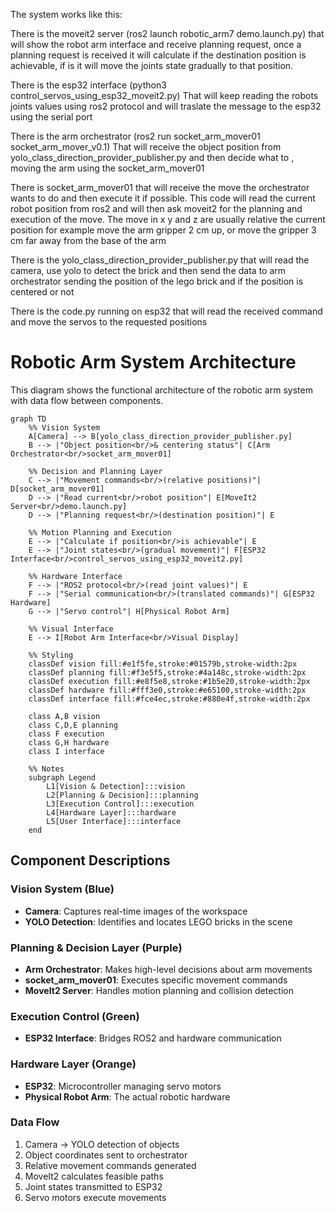 


The system works like this:

There is the moveit2 server (ros2 launch robotic_arm7 demo.launch.py) 
that will show the robot arm interface and receive planning request, 
once a planning request is received it will calculate if the destination position is achievable,
if is it will move the joints state gradually to that position.


There is the esp32 interface (python3 control_servos_using_esp32_moveit2.py)
That will keep reading the robots joints values using ros2 protocol and will traslate the message to the esp32 using the serial port 



There is the arm orchestrator (ros2 run socket_arm_mover01 socket_arm_mover_v0.1)
That will receive the object position from yolo_class_direction_provider_publisher.py and then decide what to , moving the arm using the socket_arm_mover01


There is socket_arm_mover01 that will receive the move the orchestrator wants to do and then execute it if possible. 
This code will read the current robot position from ros2 and will then ask moveit2 for the planning and execution of the move.
The move in x y and z are usually relative the current position for example move the arm gripper 2 cm up, or move the gripper 3 cm far away from the base of the arm


There is the yolo_class_direction_provider_publisher.py that will read the camera, use yolo to detect the brick and then send the data to arm orchestrator
sending the position of the lego brick and if the position is centered  or not


There is the code.py running on esp32 that will read the received command and move the servos to the requested positions



# Robotic Arm System Architecture

This diagram shows the functional architecture of the robotic arm system with data flow between components.

```mermaid
graph TD
    %% Vision System
    A[Camera] --> B[yolo_class_direction_provider_publisher.py]
    B --> |"Object position<br/>& centering status"| C[Arm Orchestrator<br/>socket_arm_mover01]
    
    %% Decision and Planning Layer
    C --> |"Movement commands<br/>(relative positions)"| D[socket_arm_mover01]
    D --> |"Read current<br/>robot position"| E[MoveIt2 Server<br/>demo.launch.py]
    D --> |"Planning request<br/>(destination position)"| E
    
    %% Motion Planning and Execution
    E --> |"Calculate if position<br/>is achievable"| E
    E --> |"Joint states<br/>(gradual movement)"| F[ESP32 Interface<br/>control_servos_using_esp32_moveit2.py]
    
    %% Hardware Interface
    F --> |"ROS2 protocol<br/>(read joint values)"| E
    F --> |"Serial communication<br/>(translated commands)"| G[ESP32 Hardware]
    G --> |"Servo control"| H[Physical Robot Arm]
    
    %% Visual Interface
    E --> I[Robot Arm Interface<br/>Visual Display]
    
    %% Styling
    classDef vision fill:#e1f5fe,stroke:#01579b,stroke-width:2px
    classDef planning fill:#f3e5f5,stroke:#4a148c,stroke-width:2px
    classDef execution fill:#e8f5e8,stroke:#1b5e20,stroke-width:2px
    classDef hardware fill:#fff3e0,stroke:#e65100,stroke-width:2px
    classDef interface fill:#fce4ec,stroke:#880e4f,stroke-width:2px
    
    class A,B vision
    class C,D,E planning
    class F execution
    class G,H hardware
    class I interface
    
    %% Notes
    subgraph Legend
        L1[Vision & Detection]:::vision
        L2[Planning & Decision]:::planning  
        L3[Execution Control]:::execution
        L4[Hardware Layer]:::hardware
        L5[User Interface]:::interface
    end
```

## Component Descriptions

### Vision System (Blue)
- **Camera**: Captures real-time images of the workspace
- **YOLO Detection**: Identifies and locates LEGO bricks in the scene

### Planning & Decision Layer (Purple)
- **Arm Orchestrator**: Makes high-level decisions about arm movements
- **socket_arm_mover01**: Executes specific movement commands
- **MoveIt2 Server**: Handles motion planning and collision detection

### Execution Control (Green)
- **ESP32 Interface**: Bridges ROS2 and hardware communication

### Hardware Layer (Orange)
- **ESP32**: Microcontroller managing servo motors
- **Physical Robot Arm**: The actual robotic hardware

### Data Flow
1. Camera → YOLO detection of objects
2. Object coordinates sent to orchestrator
3. Relative movement commands generated
4. MoveIt2 calculates feasible paths
5. Joint states transmitted to ESP32
6. Servo motors execute movements
